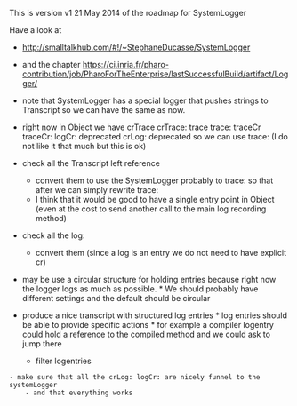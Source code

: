 This is version v1 21 May 2014 of the roadmap for SystemLogger

Have a  look at
  * http://smalltalkhub.com/#!/~StephaneDucasse/SystemLogger
  * and the chapter https://ci.inria.fr/pharo-contribution/job/PharoForTheEnterprise/lastSuccessfulBuild/artifact/Logger/


  * note that SystemLogger has a special logger that pushes strings to Transcript so we can have the same as now.

  *  right now in Object we have
        crTrace
        crTrace:
        trace
        trace:
        traceCr
        traceCr:
        logCr: deprecated
        crLog: deprecated
        so we can use trace: (I do not like it that much but this is ok)


  * check all the Transcript left reference
    * convert them to use the SystemLogger probably to trace: so that after we can simply rewrite trace:
    *  I think that it would be good to have a single entry point in Object (even at the cost to send another call to the main log recording method)

  * check all the log:
    * convert them (since a log is an entry we do not need to have explicit cr)

  *  may be use a circular structure for holding entries because right now the logger logs as much as possible.
    *  We should probably have different settings and the default should be circular

  *  produce a nice transcript with structured log entries
    *  log entries should be able to provide specific actions
    * for example a compiler logentry could hold a reference to the compiled method and we could ask to jump there
        - filter logentries

    - make sure that all the crLog: logCr: are nicely funnel to the systemLogger
        - and that everything works
